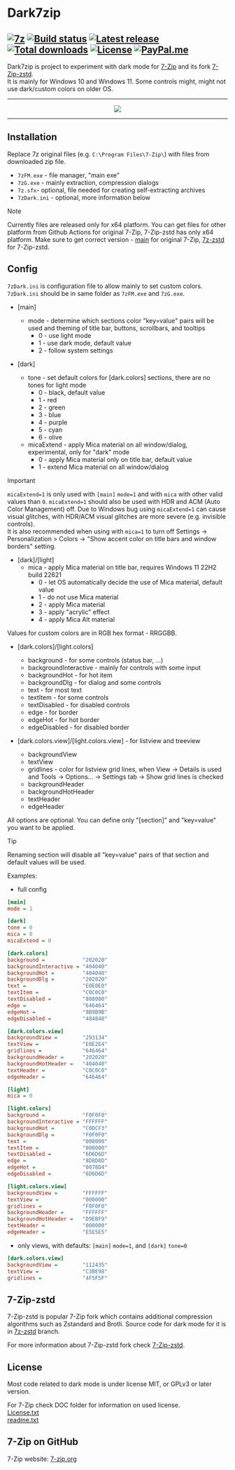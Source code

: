 # Dark7zip

[![7z](https://img.shields.io/badge/7z-DarkMode-black.svg?&logo=7zip)](https://github.com/ozone10/7zip-Dark7zip)
[![Build status](https://img.shields.io/github/actions/workflow/status/ozone10/7zip-Dark7zip/build_win.yml?logo=Github)](https://github.com/ozone10/7zip-Dark7zip/actions)
[![Latest release](https://img.shields.io/github/v/release/ozone10/7zip-Dark7zip?include_prereleases)](https://github.com/ozone10/7zip-Dark7zip/releases/latest)
[![Total downloads](https://img.shields.io/github/downloads/ozone10/7zip-Dark7zip/total.svg)](https://github.com/ozone10/7zip-Dark7zip/releases)
[![License](https://img.shields.io/github/license/ozone10/7zip-Dark7zip?color=9cf)](https://www.gnu.org/licenses/gpl-3.0.en.html)
[![PayPal.me](https://img.shields.io/badge/PayPal-me-blue.svg?maxAge=2592000)](https://paypal.me/ozone10/)
---

Dark7zip is project to experiment with dark mode for [7-Zip](https://github.com/ip7z/7zip) and its fork [7-Zip-zstd](#7-zip-zstd).  
It is mainly for Windows 10 and Windows 11. Some controls might, might not use dark/custom colors on older OS.

* * *

<p align="center">
  <img src="https://i.imgur.com/cnYZPAE.png">
</p>

* * *

## Installation

Replace 7z original files (e.g. `C:\Program Files\7-Zip\`) with files from downloaded zip file.  

- `7zFM.exe` - file manager, "main exe"
- `7zG.exe` - mainly extraction, compression dialogs
- `7z.sfx`- optional, file needed for creating self-extracting archives
- `7zDark.ini` - optional, more information below

> [!NOTE]  
> Currently files are released only for x64 platform. You can get files for other platform from Github Actions for original 7-Zip, 7-Zip-zstd has only x64 platform. Make sure to get correct version - [main](https://github.com/ozone10/7zip-Dark7zip/actions?query=branch%3Amain) for original 7-Zip, [7z-zstd](https://github.com/ozone10/7zip-Dark7zip/actions?query=branch%3A7z-zstd) for 7-Zip-zstd.

## Config

`7zDark.ini` is configuration file to allow mainly to set custom colors.
`7zDark.ini` should be in same folder as `7zFM.exe` and `7zG.exe`.

- [main]
  - mode - determine which sections color "key=value" pairs will be used and theming of title bar, buttons, scrollbars, and tooltips
      - 0 - use light mode 
      - 1 - use dark mode, default value
      - 2 - follow system settings

- [dark]
  - tone - set default colors for [dark.colors] sections, there are no tones for light mode
    - 0 - black, default value
    - 1 - red
    - 2 - green
    - 3 - blue
    - 4 - purple
    - 5 - cyan
    - 6 - olive
  - micaExtend - apply Mica material on all window/dialog, experimental, only for "dark" mode
    - 0 - apply Mica material only on title bar, default value
    - 1 - extend Mica material on all window/dialog

> [!IMPORTANT]  
> `micaExtend=1` is only used with `[main]` `mode=1` and with `mica` with other valid values than `0`.
> `micaExtend=1` should also be used with HDR and ACM (Auto Color Management) off.
> Due to Windows bug using `micaExtend=1` can cause visual glitches, with HDR/ACM visual glitches are more severe (e.g. invisible controls).  
> It is also recommended when using with `mica=1` to turn off Settings -> Personalization > Colors -> "Show accent color on title bars and window borders" setting.

- [dark]/[light]
  - mica - apply Mica material on title bar, requires Windows 11 22H2 build 22621
    - 0 - let OS automatically decide the use of Mica material, default value
    - 1 - do not use Mica material
    - 2 - apply Mica material
    - 3 - apply "acrylic" effect
    - 4 - apply Mica Alt material

Values for custom colors are in RGB hex format - RRGGBB.

- [dark.colors]/[light.colors]
  - background - for some controls (status bar, ...)
  - backgroundInteractive - mainly for controls with some input 
  - backgroundHot - for hot item
  - backgroundDlg - for dialog and some controls
  - text - for most text
  - textItem - for some controls
  - textDisabled - for disabled controls
  - edge - for border
  - edgeHot - for hot border
  - edgeDisabled - for disabled border

- [dark.colors.view]/[light.colors.view] - for listview and treeview
  - backgroundView
  - textView
  - gridlines - color for listview grid lines, when View -> Details is used and Tools -> Options... -> Settings tab -> Show grid lines is checked
  - backgroundHeader
  - backgroundHotHeader
  - textHeader
  - edgeHeader

All options are optional. You can define only "[section]" and "key=value" you want to be applied.  

> [!TIP]  
> Renaming section will disable all "key=value" pairs of that section and default values will be used.

Examples:
- full config
```ini
[main]
mode = 1

[dark]
tone = 0
mica = 0
micaExtend = 0

[dark.colors]
background =            "202020"
backgroundInteractive = "404040"
backgroundHot =         "404040"
backgroundDlg =         "202020"
text =                  "E0E0E0"
textItem =              "C0C0C0"
textDisabled =          "808080"
edge =                  "646464"
edgeHot =               "9B9B9B"
edgeDisabled =          "484848"

[dark.colors.view]
backgroundView =        "293134"
textView =              "E0E2E4"
gridlines =             "646464"
backgroundHeader =      "202020"
backgroundHotHeader =   "404040"
textHeader =            "C0C0C0"
edgeHeader =            "646464"

[light]
mica = 0

[light.colors]
background =            "F0F0F0"
backgroundInteractive = "FFFFFF"
backgroundHot =         "C0DCF3"
backgroundDlg =         "F0F0F0"
text =                  "000000"
textItem =              "000000"
textDisabled =          "6D6D6D"
edge =                  "8D8D8D"
edgeHot =               "0078D4"
edgeDisabled =          "6D6D6D"

[light.colors.view]
backgroundView =        "FFFFFF"
textView =              "000000"
gridlines =             "F0F0F0"
backgroundHeader =      "FFFFFF"
backgroundHotHeader =   "D9EBF9"
textHeader =            "000000"
edgeHeader =            "E5E5E5"
```

- only views, with defaults: `[main]` `mode=1`, and `[dark]` `tone=0`
```ini
[dark.colors.view]
backgroundView =        "112435"
textView =              "C3BE98"
gridlines =             "4F5F5F"
```

## 7-Zip-zstd

7-Zip-zstd is popular 7-Zip fork which contains additional compression algorithms such as Zstandard and Brotli.
Source code for dark mode for it is in [7z-zstd](https://github.com/ozone10/7zip-Dark7zip/tree/7z-zstd) branch.

For more information about 7-Zip-zstd fork check [7-Zip-zstd](https://github.com/mcmilk/7-Zip-zstd).

## License

Most code related to dark mode is under license MIT, or GPLv3 or later version.

For 7-Zip check DOC folder for information on used license.  
[License.txt](DOC/License.txt)  
[readme.txt](DOC/readme.txt)

## 7-Zip on GitHub
7-Zip website: [7-zip.org](https://7-zip.org)
